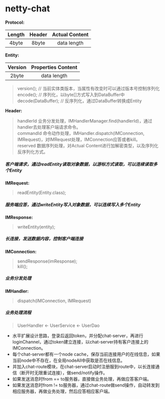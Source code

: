 # netty-chat

**Protocol:**<br>

| Length | Header  | Actual Content |
| :----: |:-------:| :-------------:|
| 4byte  | 8byte   |   data length  |

**Entity:**<br>

| Version | Properties Content |
| :-----: | :-----------------:|
| 2byte   | data length  |

> version(); // 当前实体类版本，当属性有改变时可以通过版本号控制序列化<br>
> encode();  // 序列化，以byte[]方式写入到DataBuffer中<br>
> decode(DataBuffer); // 反序列化，通过DataBuffer转换成Entity<br>
  
**Header:**<br>
> handlerId 业务分发处理，IMHandlerManager.find(handlerId)，通过handler去处理客户端请求命令。<br>
> commandId 命令动作处理，IMHandler.dispatch(IMConnection, IMRequest)，对IMRequest处理，IMConnection应答或者kill。<br>
> reserved  数据序列处理，对Actual Content进行加解密类型，以及序列化反序列化方式。<br>

##### 客户端请求，通过readEntity读取对象数据，以游标方式读取，可以连续读取多个Entity
**IMRequest:**<br>
> readEntity(Entity.class);<br>
  
##### 服务端应答，通过writeEntity写入对象数据，可以连续写入多个Entity
**IMResponse:**<br>
> writeEntity(entity);<br>

##### 长连接，发送数据内容，控制客户端连接
**IMConnection:**<br>
> sendResponse(imResponse);<br>
> kill();<br>
  
##### 业务分发处理
**IMHandler:**<br>
> dispatch(IMConnection, IMRequest)<br>

##### 业务处理流程<br>
> UserHandler <- UserService <- UserDao<br>
  
* 水平扩展设计思路，登录后返回token，并分配chat-server，再进行loginChannel，通过token建立连接，以chat-server持有客户连接上的IMConnection。
* 每个chat-server都有一个node cache，保存当前连接用户的在线信息，如果当前node中不存在，在全局nodeAll中获取是否在线信息。
* 并加入chat-route模块，在chat-server启动时注册服到route中，以长连接通信（断开时无限重试连接），做send/notify操作。
* 如果发送消息时from == to服务器，直接做业务处理，再做应答客户端。
* 如果发送消息时from != to服务器，通过chat-route做send操作，自动转发到相应服务器，再做业务处理，然后应答相应客户端。
